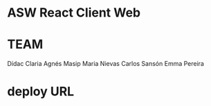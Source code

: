 # ASW React Client Web

# TEAM
Dídac Claria
Agnés Masip
Maria Nievas
Carlos Sansón
Emma Pereira

# deploy URL
